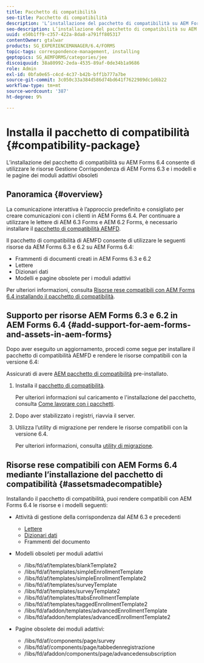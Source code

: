 ```yaml
---
title: Pacchetto di compatibilità
seo-title: Pacchetto di compatibilità
description: 'L’installazione del pacchetto di compatibilità su AEM Forms 6.4 consente di utilizzare le risorse Gestione Corrispondenza di AEM Forms 6.3 e i modelli e le pagine dei moduli adattivi obsoleti '
seo-description: L’installazione del pacchetto di compatibilità su AEM Forms 6.4 consente di utilizzare le risorse Gestione Corrispondenza di AEM Forms 6.3 e i modelli e le pagine dei moduli adattivi obsoleti
uuid: e50b1ff9-c357-422a-8da8-a791ff805317
contentOwner: gtalwar
products: SG_EXPERIENCEMANAGER/6.4/FORMS
topic-tags: correspondence-management, installing
geptopics: SG_AEMFORMS/categories/jee
discoiquuid: 38a80992-2eda-4535-89af-0de34b1a9686
role: Admin
exl-id: 0bfa0e65-c4cd-4c37-b42b-bff1b777a7be
source-git-commit: 3c050c33a384d586d74bd641f7622989dc1d6b22
workflow-type: tm+mt
source-wordcount: '387'
ht-degree: 9%

---
```


# Installa il pacchetto di compatibilità {#compatibility-package}

L’installazione del pacchetto di compatibilità su AEM Forms 6.4 consente di utilizzare le risorse Gestione Corrispondenza di AEM Forms 6.3 e i modelli e le pagine dei moduli adattivi obsoleti

## Panoramica {#overview}

La comunicazione interattiva è l’approccio predefinito e consigliato per creare comunicazioni con i clienti in AEM Forms 6.4. Per continuare a utilizzare le lettere di AEM 6.3 Forms e AEM 6.2 Forms, è necessario installare il [pacchetto di compatibilità AEMFD](https://www.adobeaemcloud.com/content/marketplace/marketplaceProxy.html?packagePath=/content/companies/public/adobe/packages/cq640/fd/AEM-FORMS-6.4-COMPAT).

Il pacchetto di compatibilità di AEMFD consente di utilizzare le seguenti risorse da AEM Forms 6.3 e 6.2 su AEM Forms 6.4:

* Frammenti di documenti creati in AEM Forms 6.3 e 6.2
* Lettere
* Dizionari dati
* Modelli e pagine obsolete per i moduli adattivi

Per ulteriori informazioni, consulta [Risorse rese compatibili con AEM Forms 6.4 installando il pacchetto di compatibilità](/help/forms/using/compatibility-package.md#assetsmadecompatible).

## Supporto per risorse AEM Forms 6.3 e 6.2 in AEM Forms 6.4 {#add-support-for-aem-forms-and-assets-in-aem-forms}

Dopo aver eseguito un aggiornamento, procedi come segue per installare il pacchetto di compatibilità AEMFD e rendere le risorse compatibili con la versione 6.4:

Assicurati di avere [AEM pacchetto di compatibilità](/help/sites-deploying/backward-compatibility.md) pre-installato.

1. Installa il [pacchetto di compatibilità](https://www.adobeaemcloud.com/content/marketplace/marketplaceProxy.html?packagePath=/content/companies/public/adobe/packages/cq640/fd/AEM-FORMS-6.4-COMPAT).

   Per ulteriori informazioni sul caricamento e l&#39;installazione del pacchetto, consulta [Come lavorare con i pacchetti](/help/sites-administering/package-manager.md).

1. Dopo aver stabilizzato i registri, riavvia il server.
1. Utilizza l’utility di migrazione per rendere le risorse compatibili con la versione 6.4.

   Per ulteriori informazioni, consulta [utility di migrazione](/help/forms/using/migration-utility.md).

## Risorse rese compatibili con AEM Forms 6.4 mediante l’installazione del pacchetto di compatibilità {#assetsmadecompatible}

Installando il pacchetto di compatibilità, puoi rendere compatibili con AEM Forms 6.4 le risorse e i modelli seguenti:

* Attività di gestione della corrispondenza dal AEM 6.3 e precedenti

   * [Lettere](/help/forms/using/create-letter.md)
   * [Dizionari dati](/help/forms/using/data-dictionary.md)
   * Frammenti del documento

* Modelli obsoleti per moduli adattivi

   * /libs/fd/af/templates/blankTemplate2
   * /libs/fd/af/templates/simpleEnrollmentTemplate
   * /libs/fd/af/templates/simpleEnrollmentTemplate2
   * /libs/fd/af/templates/surveyTemplate
   * /libs/fd/af/templates/surveyTemplate2
   * /libs/fd/af/templates/ttabsEnrollmentTemplate
   * /libs/fd/af/templates/taggedEnrollmentTemplate2
   * /libs/fd/afaddon/templates/advancedEnrollmentTemplate
   * /libs/fd/afaddon/templates/advancedEnrollmentTemplate2

* Pagine obsolete dei moduli adattivi:

   * /libs/fd/af/components/page/survey
   * /libs/fd/af/components/page/tabbedenregistrazione
   * /libs/fd/afaddon/components/page/advancedensubscription
